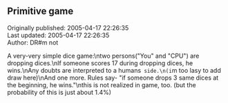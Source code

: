 ## Primitive game  
Originally published: 2005-04-17 22:26:35  
Last updated: 2005-04-17 22:26:35  
Author: DR#m not  
  
A very-very simple dice game:\ntwo persons("You" and "CPU") are dropping dices.\nIf someone scores 17 during dropping dices, he wins.\nAny doubts are interpreted to a humans` side.\n(i`m too lasy to add draw here)\nAnd one more. Rules say- "if someone drops 3 same dices at the beginning, he wins."\nthis is not realized in game, too. (but the probability of this is just about 1.4%)